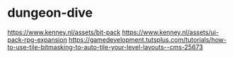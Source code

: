 # dungeon-dive

https://www.kenney.nl/assets/bit-pack
https://www.kenney.nl/assets/ui-pack-rpg-expansion
https://gamedevelopment.tutsplus.com/tutorials/how-to-use-tile-bitmasking-to-auto-tile-your-level-layouts--cms-25673